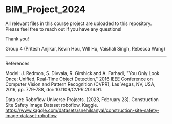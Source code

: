 # BIM_Project_2024
All relevant files in this course project are uploaded to this repository. Please feel free to reach out if you have any questions!

Thank you!

Group 4 (Pritesh Anjikar, Kevin Hou, Will Hu, Vaishali Singh, Rebecca Wang)

-----
References

Model: J. Redmon, S. Divvala, R. Girshick and A. Farhadi, "You Only Look Once: Unified, Real-Time Object Detection," 2016 IEEE Conference on Computer Vision and Pattern Recognition (CVPR), Las Vegas, NV, USA, 2016, pp. 779-788, doi: 10.1109/CVPR.2016.91.

Data set: Roboflow Universe Projects. (2023, February 23). Construction Site Safety Image Dataset roboflow. Kaggle. https://www.kaggle.com/datasets/snehilsanyal/construction-site-safety-image-dataset-roboflow 
